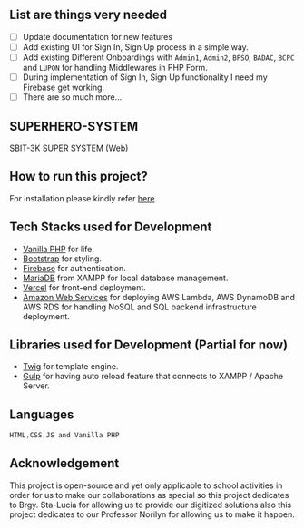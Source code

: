 ## List are things very needed

- [ ] Update documentation for new features
- [ ] Add existing UI for Sign In, Sign Up process in a simple way.
- [ ] Add existing Different Onboardings with `Admin1`, `Admin2`, `BPSO`, `BADAC`, `BCPC` and `LUPON` for handling Middlewares in PHP Form.
- [ ] During implementation of Sign In, Sign Up functionality I need my Firebase get working.
- [ ] There are so much more...

## SUPERHERO-SYSTEM
SBIT-3K SUPER SYSTEM (Web)

## How to run this project?
For installation please kindly refer [here](documentation/README.md).

## Tech Stacks used for Development

- [Vanilla PHP](https://www.apachefriends.org/) for life.
- [Bootstrap](https://getbootstrap.com/docs/5.3/getting-started/introduction/) for styling.
- [Firebase](https://firebase.google.com/docs/auth/web/start) for authentication.
- [MariaDB](https://mariadb.org/) from XAMPP for local database management.
- [Vercel](https://github.com/vercel/examples/tree/main/solutions/node-hello-world) for front-end deployment.
- [Amazon Web Services](https://aws.amazon.com/console/) for deploying AWS Lambda, AWS DynamoDB and AWS RDS for handling NoSQL and SQL backend infrastructure deployment.

## Libraries used for Development (Partial for now)

- [Twig](https://twig.symfony.com/) for template engine.
- [Gulp](https://gulpjs.com/docs/en/getting-started/quick-start) for having auto reload feature that connects to XAMPP / Apache Server.

## Languages

```powershell
HTML,CSS,JS and Vanilla PHP
```

## Acknowledgement
This project is open-source and yet only applicable to school activities in order for us to make our collaborations as special so this project dedicates to Brgy. Sta-Lucia for allowing us to provide our digitized solutions also this project dedicates to our Professor Norilyn for allowing us to make it happen.